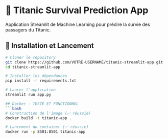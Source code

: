 # 🚢 Titanic Survival Prediction App

Application Streamlit de Machine Learning pour prédire la survie des passagers du Titanic.

## 🚀 Installation et Lancement
```bash
# Cloner le repository
git clone https://github.com/VOTRE-USERNAME/titanic-streamlit-app.git
cd titanic-streamlit-app

# Installer les dépendances
pip install -r requirements.txt

# Lancer l'application
streamlit run app.py

## Docker - TESTÉ ET FONCTIONNEL
```bash
# Construction de l'image (✅ réussie)
docker build -t titanic-app .

# Lancement du container (✅ réussie) 
docker run -p 8501:8501 titanic-app
